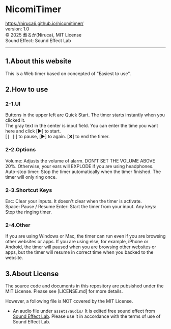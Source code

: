 # NicomiTimer
https://niruca6.github.io/nicomitimer/  
version: 1.0  
©︎ 2025 煮るか(Niruca), MIT License  
Sound Effect: Sound Effect Lab



-------------------------------
## 1.About this website
This is a Web timer based on concepted of "Easiest to use".



## 2.How to use
### 2-1.UI
Buttons in the upper left are Quick Start. The timer starts instantly when you clicked it.  
The gray text in the center is input field. You can enter the time you want here and click [▶︎] to start.  
[❙ ❙] to pause, [▶︎] to again. [✖︎] to end the timer.

### 2-2.Options
Volume: Adjusts the volume of alarm. DON'T SET THE VOLUME ABOVE 20%. Otherwise, your ears will EXPLODE if you are using headphones. 
Auto-stop timer: Stop the timer automatically when the timer finished. The timer will only ring once.

### 2-3.Shortcut Keys
Esc: Clear your inputs. It doesn't clear when the timer is activate.  
Space: Pause / Resume 
Enter: Start the timer from your input. 
Any keys: Stop the ringing timer.

### 2-4.Other
If you are using Windows or Mac, the timer can run even if you are browsing other websites or apps. If you are using else, for example, iPhone or Android, the timer will paused when you are browsing other websites or apps, but the timer will resume in correct time when you backed to the website.



## 3.About License
The source code and documents in this repository are pubsished under the MIT License.
Please see [LICENSE.md] for more details.

However, a following file is NOT covered by the MIT License.
- An audio file under `assets/audio/` 
  It is edited free sound effect from [Sound Effect Lab](https://soundeffect-lab.info/).
  Please use it in accordance with the terms of use of Sound Effect Lab.
